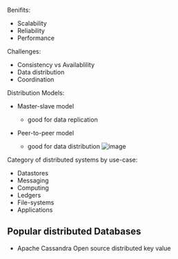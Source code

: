 Benifits:
* Scalability
* Reliability
* Performance

Challenges:
* Consistency vs Availablility
* Data distribution
* Coordination

Distribution Models:
* Master-slave model
    * good for data replication

* Peer-to-peer model
    * good for data distribution
![image](https://github.com/saeed1507100/career-development/assets/31307300/50480a00-476d-482b-a595-02fd96b9ee8b)

Category of distributed systems by use-case:
* Datastores
* Messaging
* Computing
* Ledgers
* File-systems
* Applications

## Popular distributed Databases
* Apache Cassandra
  Open source distributed key value

